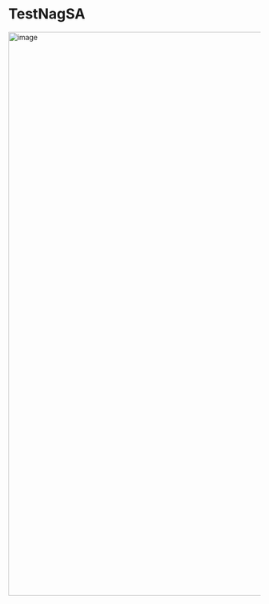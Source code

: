 # TestNagSA

<img width="1123" alt="image" src="https://github.com/Gfabianmm/TestNagSA/assets/20019496/571c4761-2841-4a21-94ad-76fcd87783fc">
